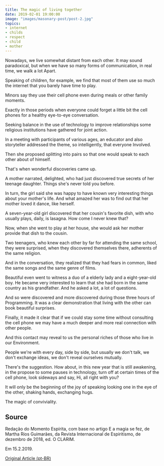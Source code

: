 ```yaml
---
title: The magic of living together
date: 2019-02-01 19:00:00
image: "images/masonary-post/post-2.jpg"
topics: 
- internet
- childs
- respect
- child
- mother
---
```


Nowadays, we live somewhat distant from each other. It may sound paradoxical,
but when we have so many forms of communication, in real time, we walk a lot
Apart.

Speaking of children, for example, we find that most of them use
so much the internet that you barely have time to play.

Minors say they use their cell phone even during meals or other
family moments.

Exactly in those periods when everyone could forget a little bit the
cell phones for a healthy eye-to-eye conversation.

Seeking balance in the use of technology to improve relationships
some religious institutions have gathered for joint action.

In a meeting with participants of various ages, an educator and also
storyteller addressed the theme, so intelligently, that everyone
Involved.

Then she proposed splitting into pairs so that one would speak to each other about
of himself.

That's when wonderful discoveries came up.

A mother narrated, delighted, who had just discovered true secrets of her
teenage daughter. Things she's never told you before.

In turn, the girl said she was happy to have known very interesting things
about your mother's life. And what amazed her was to find out that her mother loved it
dance, like herself.

A seven-year-old girl discovered that her cousin's favorite dish, with
who usually plays, daily, is lasagna. How come I never knew that?

Now, when she went to play at her house, she would ask her mother
provide that dish to the cousin.

Two teenagers, who knew each other by far for attending the same school,
they were surprised, when they discovered themselves there, adherents of the same religion.

And in the conversation, they realized that they had fears in common, liked the
same songs and the same genre of films.

Beautiful even went to witness a duo of a elderly lady and a
eight-year-old boy. He became very interested to learn that she had
born in the same country as his grandfather. And he asked a lot, a lot of questions.

And so were discovered and more discovered during those three hours of
Programming. It was a clear demonstration that living with the other can
book beautiful surprises.

Finally, it made it clear that if we could stay some time without consulting the cell phone
we may have a much deeper and more real connection with other people.

And this contact may reveal to us the personal riches of those who live in our
Environment.

People we're with every day, side by side, but usually
we don't talk, we don't exchange ideas, we don't reveal ourselves mutually.

There's the suggestion. How about, in this new year that is still awakening, in the
propose to some pauses in technology, turn off at certain times of the
cell phone, look sideways and say, Hi, all right with you?

It will only be the beginning of the joy of speaking looking one in the eye
of the other, shaking hands, exchanging hugs.

The magic of conviviality.

## Source
Redação do Momento Espírita, com base no artigo
E a magia se fez, de Martha Rios Guimarães,
da Revista Internacional de Espiritismo, de
dezembro de 2018, ed. O CLARIM.

Em 15.2.2019.

[Original Article (pt-BR)](http://momento.com.br/pt/ler_texto.php?id=5663)
